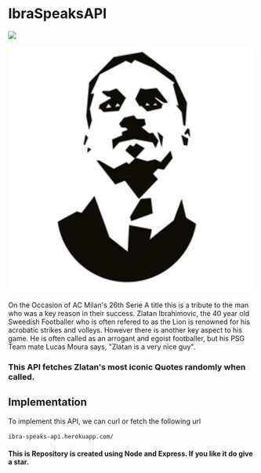 <h1>IbraSpeaksAPI</h1>

![](https://img.shields.io/twitter/follow/IamAbir82?color=Black&label=Abir%20Bhattacharya&logo=Twitter&logoColor=Blue&style=flat-square)

<img src="src/img.png">
<p>On the Occasion of AC Milan's 26th Serie A title this is a tribute to the man who was a key reason in their success. Zlatan Ibrahimovic, the 40 year old Sweedish Footballer who is often refered to as the Lion is renowned for his acrobatic strikes and volleys. However there is another key aspect to his game. He is often called as an arrogant and egoist footballer, but his PSG Team mate Lucas Moura says, "Zlatan is a very nice guy".</p>
<h3>This API fetches Zlatan's most iconic Quotes randomly when called.</h3>
<h2>Implementation</h2>
<p>To implement this API, we can curl or fetch the following url</p>

```
ibra-speaks-api.herokuapp.com/
```

<h4>This is Repository is created using Node and Express. If you like it do give a star.</h4>